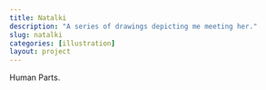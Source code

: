 ```yaml
---
title: Natalki
description: "A series of drawings depicting me meeting her."
slug: natalki
categories: [illustration]
layout: project
---
```


Human Parts.
